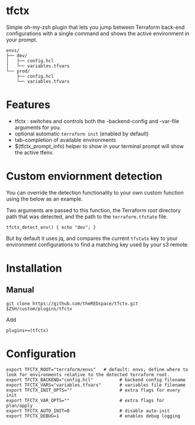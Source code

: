 tfctx
=====

Simple oh-my-zsh plugin that lets you jump between Terraform back-end
configurations with a single command and shows the active environment
in your prompt.

```text
envs/
├── dev/
│   ├── config.hcl
│   └── variables.tfvars
└── prod/
    ├── config.hcl
    └── variables.tfvars
```

# Features

- tfctx <env>: switches and controls both the -backend-config and -var-file arguments for you.
- optional automatic `terraform init` (enabled by default)
- tab-completion of available environments
- $(tfctx_prompt_info) helper to show in your terminal prompt will show the active tfenv.

# Custom enviornment detection

You can override the detection functionality to your own custom function using the below as an example.

Two arguments are passed to this function, the Terraform root directory path that was detected, and the path to the `terraform.tfstate` file.

```
tfctx_detect_env() { echo "dev"; }
```

But by default it uses jq, and compares the current `tfstate` key to your environment configurations to find a matching key used by your s3 remote.

# Installation

## Manual

```
git clone https://github.com/theREDspace/tfctx.git $ZSH/custom/plugins/tfctx
```

Add

```
plugins+=(tfctx)
```

# Configuration

```
export TFCTX_ROOT="terraform/envs"   # default: envs, define where to look for environments relative to the detected terraform root.
export TFCTX_BACKEND="config.hcl"          # backend config filename
export TFCTX_VARS="variables.tfvars"       # variables file filename
export TFCTX_INIT_OPTS=""                  # extra flags for every init
export TFCTX_VAR_OPTS=""                   # extra flags for plan/apply
export TFCTX_AUTO_INIT=0                   # disable auto-init
export TFCTX_DEBUG=1                       # enables debug logging
```
